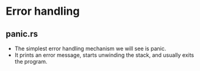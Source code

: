 # Error handling
## panic.rs
+ The simplest error handling mechanism we will see is panic. 
+ It prints an error message, starts unwinding the stack, and usually exits the program. 
